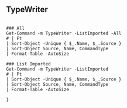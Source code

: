 ## TypeWriter 

```PipeScript{

### All
Get-Command -m TypeWriter -ListImported -All
# | Ft
| Sort-Object -Unique { $_.Name, $_.Source }
| Sort-Object Source, Name, CommandType
| Format-Table -AutoSize

### List Imported
Get-Command -m TypeWriter -ListImported
# | Ft
| Sort-Object -Unique { $_.Name, $_.Source }
| Sort-Object Source, Name, CommandType
| Format-Table -AutoSize

}
```
<!-- 
<insert: generate commands here>
- <https://github.com/StartAutomating/PipeScript/blob/main/docs/ListOfTranspilers.md>

-->
